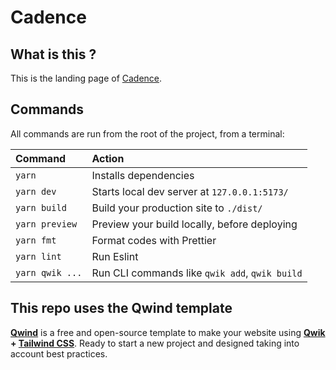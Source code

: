 # Cadence

## What is this ?

This is the landing page of [Cadence](https://get.cadence.page).

## Commands

All commands are run from the root of the project, from a terminal:

| Command         | Action                                         |
| :-------------- | :--------------------------------------------- |
| `yarn`          | Installs dependencies                          |
| `yarn dev`      | Starts local dev server at `127.0.0.1:5173/`   |
| `yarn build`    | Build your production site to `./dist/`        |
| `yarn preview`  | Preview your build locally, before deploying   |
| `yarn fmt`      | Format codes with Prettier                     |
| `yarn lint`     | Run Eslint                                     |
| `yarn qwik ...` | Run CLI commands like `qwik add`, `qwik build` |

## This repo uses the Qwind template

[**Qwind**](https://github.com/onwidget/qwind) is a free and open-source template to make your website using **[Qwik](https://qwik.builder.io/) + [Tailwind CSS](https://tailwindcss.com/)**. Ready to start a new project and designed taking into account best practices.
